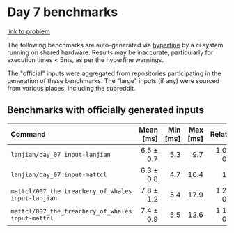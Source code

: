 # Day 7 benchmarks

[link to problem](http://adventofcode.com/2021/day/7)

The following benchmarks are auto-generated via [hyperfine](https://github.com/sharkdp/hyperfine) by a ci system running on shared hardware. Results may be inaccurate, particularly for execution times < 5ms, as per the hyperfine warnings.

The "official" inputs were aggregated from repositories participating in the generation of these benchmarks. The "large" inputs (if any) were sourced from various places, including the subreddit.

## Benchmarks with officially generated inputs
| Command | Mean [ms] | Min [ms] | Max [ms] | Relative |
|:---|---:|---:|---:|---:|
| `lanjian/day_07 input-lanjian` | 6.5 ± 0.7 | 5.3 | 9.7 | 1.03 ± 0.17 |
| `lanjian/day_07 input-mattcl` | 6.3 ± 0.8 | 4.7 | 10.4 | 1.00 |
| `mattcl/007_the_treachery_of_whales input-lanjian` | 7.8 ± 1.2 | 5.4 | 17.9 | 1.24 ± 0.25 |
| `mattcl/007_the_treachery_of_whales input-mattcl` | 7.4 ± 0.9 | 5.5 | 12.6 | 1.18 ± 0.21 |
